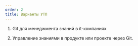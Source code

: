 ```yaml
---
order: 2
title: Варианты УТП
---
```


1. Git для менеджмента знаний в it-компаниях

2. Управление знаниями в продукте или проекте через Git.